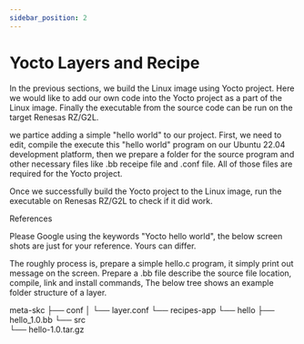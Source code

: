 ```yaml
---
sidebar_position: 2
---
```


# Yocto Layers and Recipe

In the previous sections, we build the Linux image using Yocto project. Here we would like to add our own code into the Yocto project as a part of the Linux image. Finally the executable from the source code can be run on the target Renesas RZ/G2L.

we partice adding a simple "hello world" to our project. First, we need to edit, compile the execute this "hello world" program on our Ubuntu 22.04 development platform, then we prepare a folder for the source program and other necessary files like .bb receipe file and .conf file. All of those files are required for the Yocto project.

Once we successfully build the Yocto project to the Linux image, run the executable on Renesas RZ/G2L to check if it did work.

References

Please Google using the keywords "Yocto hello world", the below screen shots are just for your reference. Yours can differ.


The roughly process is, prepare a simple hello.c program, it simply print out message on the screen. Prepare a .bb file describe the source file location, compile, link and install commands, The below tree shows an example folder structure of a layer.

meta-skc
├── conf
│   └── layer.conf
└── recipes-app
    └── hello
        ├── hello_1.0.bb
        └── src             
            └── hello-1.0.tar.gz

